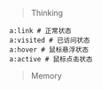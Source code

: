 > Thinking

```
a:link # 正常状态
a:visited # 已访问状态
a:hover # 鼠标悬浮状态
a:active # 鼠标点击状态
```

> Memory

```

```

